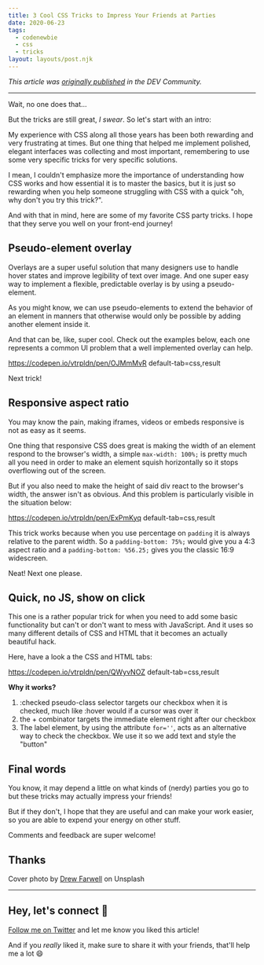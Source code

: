 ```yaml
---
title: 3 Cool CSS Tricks to Impress Your Friends at Parties
date: 2020-06-23
tags:
  - codenewbie
  - css
  - tricks
layout: layouts/post.njk
---
```


_This article was [originally published](https://dev.to/vtrpldn/3-cool-css-tricks-to-impress-your-friends-at-parties-k19) in the DEV Community._

---

Wait, no one does that...

But the tricks are still great, _I swear_. So let's start with an intro:

My experience with CSS along all those years has been both rewarding and very frustrating at times. But one thing that helped me implement polished, elegant interfaces was collecting and most important, remembering to use some very specific tricks for very specific solutions.

I mean, I couldn't emphasize more the importance of understanding how CSS works and how essential it is to master the basics, but it is just so rewarding when you help someone struggling with CSS with a quick "oh, why don't you try this trick?".

And with that in mind, here are some of my favorite CSS party tricks. I hope that they serve you well on your front-end journey!

## Pseudo-element overlay

Overlays are a super useful solution that many designers use to handle hover states and improve legibility of text over image. And one super easy way to implement a flexible, predictable overlay is by using a pseudo-element.

As you might know, we can use pseudo-elements to extend the behavior of an element in manners that otherwise would only be possible by adding another element inside it.

And that can be, like, super cool. Check out the examples below, each one represents a common UI problem that a well implemented overlay can help.

https://codepen.io/vtrpldn/pen/OJMmMvR default-tab=css,result

Next trick!

## Responsive aspect ratio

You may know the pain, making iframes, videos or embeds responsive is not as easy as it seems.

One thing that responsive CSS does great is making the width of an element respond to the browser's width, a simple `max-width: 100%;` is pretty much all you need in order to make an element squish horizontally so it stops overflowing out of the screen.

But if you also need to make the height of said div react to the browser's width, the answer isn't as obvious. And this problem is particularly visible in the situation below:

https://codepen.io/vtrpldn/pen/ExPmKyq default-tab=css,result

This trick works because when you use percentage on `padding` it is always relative to the parent width. So a `padding-bottom: 75%;` would give you a 4:3 aspect ratio and a `padding-bottom: %56.25;` gives you the classic 16:9 widescreen.

Neat! Next one please.

## Quick, no JS, show on click

This one is a rather popular trick for when you need to add some basic functionality but can't or don't want to mess with JavaScript. And it uses so many different details of CSS and HTML that it becomes an actually beautiful hack.

Here, have a look a the CSS and HTML tabs:

https://codepen.io/vtrpldn/pen/QWyvNOZ default-tab=css,result

**Why it works?**

1. :checked pseudo-class selector targets our checkbox when it is checked, much like :hover would if a cursor was over it
2. the + combinator targets the immediate element right
   after our checkbox
3. The label element, by using the attribute `for=''`, acts as an alternative way to check the checkbox. We use it so we add text and style the "button"

## Final words

You know, it may depend a little on what kinds of (nerdy) parties you go to but these tricks may actually impress your friends!

But if they don't, I hope that they are useful and can make your work easier, so you are able to expend your energy on other stuff.

Comments and feedback are super welcome!

## Thanks

Cover photo by [Drew Farwell](https://unsplash.com/@outdoor_junkiez) on Unsplash

---

## Hey, let's connect 👋

[Follow me on Twitter](https://twitter.com/paladini_dev) and let me know you liked this article!

And if you _really_ liked it, make sure to share it with your friends, that'll help me a lot 😄
